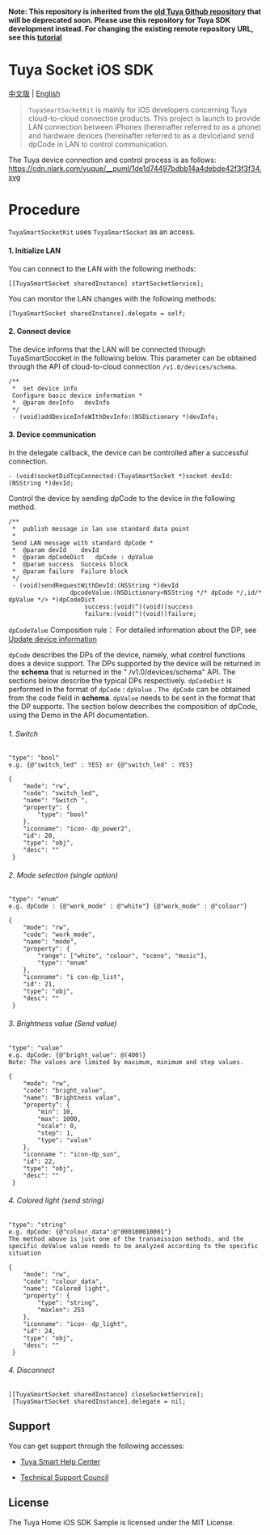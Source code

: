 #### Note: This repository is inherited from the [old Tuya Github repository](https://github.com/TuyaInc/tuyasmart_socket_ios_sdk) that will be deprecated soon. Please use this repository for Tuya SDK development instead. For changing the existing remote repository URL, see this [tutorial](https://docs.github.com/en/github/using-git/changing-a-remotes-url)

# Tuya Socket iOS SDK

[中文版](README_cn.md) | [English](README.md)

> `TuyaSmartSocketKit` is mainly for iOS developers concerning Tuya cloud-to-cloud connection products. This project is launch to provide LAN connection between iPhones (hereinafter referred to as a phone) and hardware devices (hereinafter referred to as a device)and send dpCode in LAN to control communication.

The Tuya device connection and control process is as follows: https://cdn.nlark.com/yuque/__puml/1de1d74497bdbb14a4debde42f3f3f34.svg

# Procedure
`TuyaSmartSocketKit` uses `TuyaSmartSocket` as an access.

#### 1. Initialize LAN

You can connect to the LAN with the following methods:
```
[[TuyaSmartSocket sharedInstance] startSocketService];
```

You can monitor the LAN changes with the following methods:
```
[TuyaSmartSocket sharedInstance].delegate = self;
```

#### 2. Connect device
The device informs that the LAN will be connected through TuyaSmartSocoket in the following below. This parameter can be obtained through the API of cloud-to-cloud connection `/v1.0/devices/schema`.
```
/**
 *  set device info
 Configure basic device information *
 *  @param devInfo   devInfo
 */
 - (void)addDeviceInfoWIthDevInfo:(NSDictionary *)devInfo;
```

#### 3. Device communication
In the delegate callback, the device can be controlled after a successful connection.
```
- (void)socketDidTcpConnected:(TuyaSmartSocket *)socket devId:(NSString *)devId;
```

Control the device by sending dpCode to the device in the following method.
```
/**
 *  publish message in lan use standard data point
 *
 Send LAN message with standard dpCode *
 *  @param devId    devId
 *  @param dpCodeDict   dpCode : dpValue
 *  @param success  Success block
 *  @param failure  Failure block
 */
 - (void)sendRequestWithDevId:(NSString *)devId
                 dpcodeValue:(NSDictionary<NSString */* dpCode */,id/* dpValue */> *)dpCodeDict
                     success:(void(^)(void))success
                     failure:(void(^)(void))failure;
```

`dpCodeValue` Composition rule： For detailed information about the DP, see [Update device information](https://tuyainc.github.io/tuyasmart_home_ios_sdk_doc/en/resource/Device.html#device-management)

`dpCode` describes the DPs of the device, namely, what control functions does a device support. The DPs supported by the device will be returned in the **schema** that is returned in the " /v1.0/devices/schema" API. The sections below describe the typical DPs respectively. 
`dpCodeDict` is performed in the format of `dpCode` : `dpValue` . `The dpCode` can be obtained from the code field in **schema**. `dpValue` needs to be sent in the format that the DP supports. The section below describes the composition of dpCode, using the Demo in the API documentation.
###### 1. Switch
    "type": "bool"
    e.g. {@"switch_led" : YES} or {@"switch_led" : YES}
```
{
    "mode": "rw",
    "code": "switch_led",
    "name": "Switch ",
    "property": {
        "type": "bool"
    },
    "iconname": "icon- dp_power2",
    "id": 20,
    "type": "obj",
    "desc": ""
 }
```
###### 2. Mode selection (single option)

    "type": "enum"
    e.g. dpCode : {@"work_mode" : @"white"} {@"work_mode" : @"colour"}
```
{
    "mode": "rw",
    "code": "work_mode",
    "name": "mode",
    "property": {
        "range": ["white", "colour", "scene", "music"],
        "type": "enum"
    },
    "iconname": "i con-dp_list",
    "id": 21,
    "type": "obj",
    "desc": ""
 }
```

###### 3. Brightness value (Send value)
    "type": "value"
    e.g. dpCode: {@"bright_value": @(400)}
    Note: The values are limited by maximum, minimum and step values.
```
{
    "mode": "rw",
    "code": "bright_value",
    "name": "Brightness value",
    "property": {
        "min": 10,
        "max": 1000,
        "scale": 0,
        "step": 1,
        "type": "value"
    },
    "iconname ": "icon-dp_sun",
    "id": 22,
    "type": "obj",
    "desc": ""
 }
```
###### 4. Colored light (send string)
    "type": "string"
    e.g. dpCode: {@"colour_data":@"000100010001"}
    The method above is just one of the transmission methods, and the specific deValue value needs to be analyzed according to the specific situation
```
{
    "mode": "rw",
    "code": "colour_data",
    "name": "Colored light",
    "property": {
        "type": "string",
        "maxlen": 255
    },
    "iconname": "icon- dp_light",
    "id": 24,
    "type": "obj",
    "desc": ""
 }
```
###### 4. Disconnect
```
[[TuyaSmartSocket sharedInstance] closeSocketService];
 [TuyaSmartSocket sharedInstance].delegate = nil;
```
## Support

You can get support through the following accesses:

* [Tuya Smart Help Center](https://support.tuya.com/en/help)

* [Technical Support Council](https://iot.tuya.com/council/) 

## License

The Tuya Home iOS SDK Sample is licensed under the MIT License.
